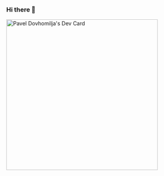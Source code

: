 ### Hi there 👋

<!--
**pdovhomilja/pdovhomilja** is a ✨ _special_ ✨ repository because its `README.md` (this file) appears on your GitHub profile.

Here are some ideas to get you started:

- 🔭 I’m currently working on ...
- 🌱 I’m currently learning ...
- 👯 I’m looking to collaborate on ...
- 🤔 I’m looking for help with ...
- 💬 Ask me about ...
- 📫 How to reach me: ...
- 😄 Pronouns: ...
- ⚡ Fun fact: ...
-->
<a href="https://app.daily.dev/pdovhomilja"><img src="https://api.daily.dev/devcards/c1cb73d1806d41869f4d30b04c77ddbb.png?r=2uy" width="400" alt="Pavel Dovhomilja's Dev Card"/></a>
